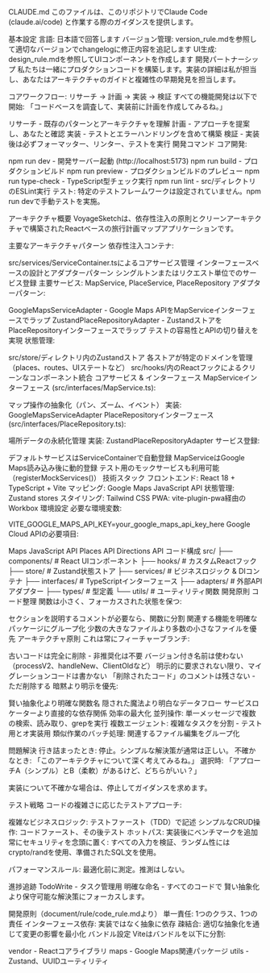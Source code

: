 CLAUDE.md
このファイルは、このリポジトリでClaude Code (claude.ai/code) と作業する際のガイダンスを提供します。

基本設定
言語: 日本語で回答します
バージョン管理: version_rule.mdを参照して適切なバージョンでchangelogに修正内容を追記します
UI生成: design_rule.mdを参照してUIコンポーネントを作成します
開発パートナーシップ
私たちは一緒にプロダクションコードを構築します。実装の詳細は私が担当し、あなたはアーキテクチャのガイドと複雑性の早期発見を担当します。

コアワークフロー: リサーチ → 計画 → 実装 → 検証
すべての機能開発は以下で開始: 「コードベースを調査して、実装前に計画を作成してみるね。」

リサーチ - 既存のパターンとアーキテクチャを理解
計画 - アプローチを提案し、あなたと確認
実装 - テストとエラーハンドリングを含めて構築
検証 - 実装後は必ずフォーマッター、リンター、テストを実行
開発コマンド
コア開発:

npm run dev - 開発サーバー起動 (http://localhost:5173)
npm run build - プロダクションビルド
npm run preview - プロダクションビルドのプレビュー
npm run type-check - TypeScript型チェック実行
npm run lint - src/ディレクトリのESLint実行
テスト: 特定のテストフレームワークは設定されていません。npm run devで手動テストを実施。

アーキテクチャ概要
VoyageSketchは、依存性注入の原則とクリーンアーキテクチャで構築されたReactベースの旅行計画マップアプリケーションです。

主要なアーキテクチャパターン
依存性注入コンテナ:

src/services/ServiceContainer.tsによるコアサービス管理
インターフェースベースの設計とアダプターパターン
シングルトンまたはリクエスト単位でのサービス登録
主要サービス: MapService, PlaceService, PlaceRepository
アダプターパターン:

GoogleMapsServiceAdapter - Google Maps APIをMapServiceインターフェースでラップ
ZustandPlaceRepositoryAdapter - ZustandストアをPlaceRepositoryインターフェースでラップ
テストの容易性とAPIの切り替えを実現
状態管理:

src/store/ディレクトリ内のZustandストア
各ストアが特定のドメインを管理（places、routes、UIステートなど）
src/hooks/内のReactフックによるクリーンなコンポーネント統合
コアサービス & インターフェース
MapServiceインターフェース (src/interfaces/MapService.ts):

マップ操作の抽象化（パン、ズーム、イベント）
実装: GoogleMapsServiceAdapter
PlaceRepositoryインターフェース (src/interfaces/PlaceRepository.ts):

場所データの永続化管理
実装: ZustandPlaceRepositoryAdapter
サービス登録:

デフォルトサービスはServiceContainerで自動登録
MapServiceはGoogle Maps読み込み後に動的登録
テスト用のモックサービスも利用可能（registerMockServices()）
技術スタック
フロントエンド: React 18 + TypeScript + Vite
マッピング: Google Maps JavaScript API
状態管理: Zustand stores
スタイリング: Tailwind CSS
PWA: vite-plugin-pwa経由のWorkbox
環境設定
必要な環境変数:

VITE_GOOGLE_MAPS_API_KEY=your_google_maps_api_key_here
Google Cloud APIの必要項目:

Maps JavaScript API
Places API
Directions API
コード構成
src/
├── components/     # React UIコンポーネント
├── hooks/         # カスタムReactフック
├── store/         # Zustand状態ストア
├── services/      # ビジネスロジック & DIコンテナ
├── interfaces/    # TypeScriptインターフェース
├── adapters/      # 外部APIアダプター
├── types/         # 型定義
└── utils/         # ユーティリティ関数
開発原則
コード整理
関数は小さく、フォーカスされた状態を保つ:

セクションを説明するコメントが必要なら、関数に分割
関連する機能を明確なパッケージにグループ化
少数の大きなファイルより多数の小さなファイルを優先
アーキテクチャ原則
これは常にフィーチャーブランチ:

古いコードは完全に削除 - 非推奨化は不要
バージョン付き名前は使わない（processV2、handleNew、ClientOldなど）
明示的に要求されない限り、マイグレーションコードは書かない
「削除されたコード」のコメントは残さない - ただ削除する
暗黙より明示を優先:

賢い抽象化より明確な関数名
隠された魔法より明白なデータフロー
サービスロケーターより直接的な依存関係
効率の最大化
並列操作: 単一メッセージで複数の検索、読み取り、grepを実行 複数エージェント: 複雑なタスクを分割 - テスト用とオ実装用 類似作業のバッチ処理: 関連するファイル編集をグループ化

問題解決
行き詰まったとき: 停止。シンプルな解決策が通常は正しい。 不確かなとき: 「このアーキテクチャについて深く考えてみるね。」 選択時: 「アプローチA（シンプル）とB（柔軟）があるけど、どちらがいい？」

実装について不確かな場合は、停止してガイダンスを求めます。

テスト戦略
コードの複雑さに応じたテストアプローチ:

複雑なビジネスロジック: テストファースト（TDD）で記述
シンプルなCRUD操作: コードファースト、その後テスト
ホットパス: 実装後にベンチマークを追加
常にセキュリティを念頭に置く: すべての入力を検証、ランダム性にはcrypto/randを使用、準備されたSQL文を使用。

パフォーマンスルール: 最適化前に測定。推測はしない。

進捗追跡
TodoWrite - タスク管理用
明確な命名 - すべてのコードで
賢い抽象化より保守可能な解決策にフォーカスします。

開発原則（document/rule/code_rule.mdより）
単一責任: 1つのクラス、1つの責任
インターフェース依存: 実装ではなく抽象に依存
疎結合: 適切な抽象化を通じて変更の影響を最小化
バンドル設定
Viteはバンドルを以下に分割:

vendor - Reactコアライブラリ
maps - Google Maps関連パッケージ
utils - Zustand、UUIDユーティリティ
